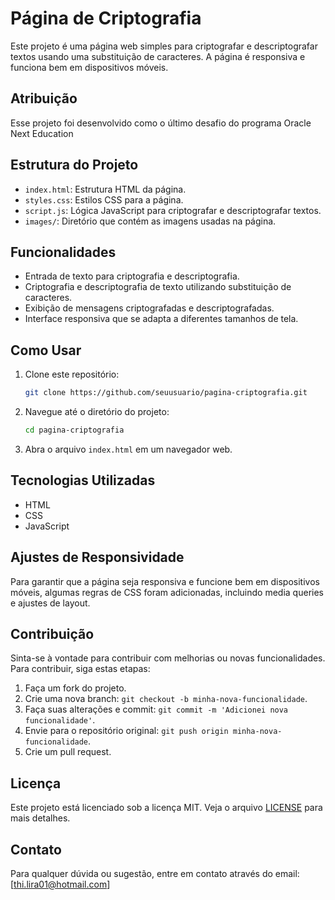 # Página de Criptografia

Este projeto é uma página web simples para criptografar e descriptografar textos usando uma substituição de caracteres. A página é responsiva e funciona bem em dispositivos móveis.

## Atribuição
Esse projeto foi desenvolvido como o último desafio do programa Oracle Next Education

## Estrutura do Projeto

- `index.html`: Estrutura HTML da página.
- `styles.css`: Estilos CSS para a página.
- `script.js`: Lógica JavaScript para criptografar e descriptografar textos.
- `images/`: Diretório que contém as imagens usadas na página.

## Funcionalidades

- Entrada de texto para criptografia e descriptografia.
- Criptografia e descriptografia de texto utilizando substituição de caracteres.
- Exibição de mensagens criptografadas e descriptografadas.
- Interface responsiva que se adapta a diferentes tamanhos de tela.

## Como Usar

1. Clone este repositório:

    ```bash
    git clone https://github.com/seuusuario/pagina-criptografia.git
    ```

2. Navegue até o diretório do projeto:

    ```bash
    cd pagina-criptografia
    ```

3. Abra o arquivo `index.html` em um navegador web.


## Tecnologias Utilizadas

- HTML
- CSS
- JavaScript

## Ajustes de Responsividade

Para garantir que a página seja responsiva e funcione bem em dispositivos móveis, algumas regras de CSS foram adicionadas, incluindo media queries e ajustes de layout.

## Contribuição

Sinta-se à vontade para contribuir com melhorias ou novas funcionalidades. Para contribuir, siga estas etapas:

1. Faça um fork do projeto.
2. Crie uma nova branch: `git checkout -b minha-nova-funcionalidade`.
3. Faça suas alterações e commit: `git commit -m 'Adicionei nova funcionalidade'`.
4. Envie para o repositório original: `git push origin minha-nova-funcionalidade`.
5. Crie um pull request.

## Licença

Este projeto está licenciado sob a licença MIT. Veja o arquivo [LICENSE](LICENSE) para mais detalhes.

## Contato

Para qualquer dúvida ou sugestão, entre em contato através do email: [thi.lira01@hotmail.com]
